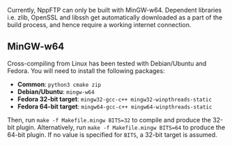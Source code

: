Currently, NppFTP can only be built with MinGW-w64. Dependent libraries i.e.
zlib, OpenSSL and libssh get automatically downloaded as a part of the build
process, and hence require a working internet connection.

MinGW-w64
---------

Cross-compiling from Linux has been tested with Debian/Ubuntu and Fedora. You will need to
install the following packages:
* **Common**: `python3 cmake zip`
* **Debian/Ubuntu**: `mingw-w64`
* **Fedora 32-bit target**: `mingw32-gcc-c++ mingw32-winpthreads-static`
* **Fedora 64-bit target**: `mingw64-gcc-c++ mingw64-winpthreads-static`

Then, run `make -f Makefile.mingw BITS=32` to compile and produce the 32-bit plugin.
Alternatively, run `make -f Makefile.mingw BITS=64` to produce the 64-bit plugin.
If no value is specified for `BITS`, a 32-bit target is assumed.